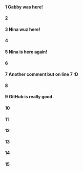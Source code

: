 #### 1 Gabby was here!
#### 2
#### 3 Nina wuz here!
#### 4
#### 5 Nina is here again!
#### 6
#### 7 Another comment but on line 7 :D
#### 8
#### 9 GitHub is really good.
#### 10
#### 11
#### 12
#### 13
#### 14
#### 15